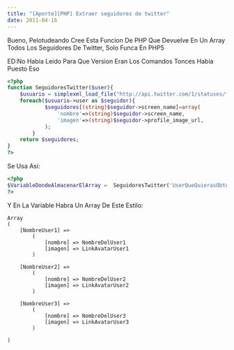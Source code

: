```yaml
---
title: "[Aporte][PHP] Extraer seguidores de twitter"
date: 2011-04-16
---
```

Bueno, Pelotudeando Cree Esta Funcion De PHP Que Devuelve En Un Array Todos Los Seguidores De Twitter, Solo Funca En PHP5

ED:No Habia Leido Para Que Version Eran Los Comandos Tonces Habia Puesto Eso

```php
<?php
function SeguidoresTwitter($user){
    $usuario = simplexml_load_file("http://api.twitter.com/1/statuses/followers.xml?screen_name=".$user);
    foreach($usuario->user as $seguidor){
            $seguidores[(string)$seguidor->screen_name]=array(
                'nombre'=>(string)$seguidor->screen_name,
                'imagen'=>(string)$seguidor->profile_image_url,
            );
        }
    return $seguidores;
}
?>
```

Se Usa Asi:

```php
<?php
$VariableDondeAlmacenarElArray =  SeguidoresTwitter('UserQueQuierasObtener');
?>
```

Y En La Variable Habra Un Array De Este Estilo:

```
Array
(
    [NombreUser1] =>
        (
            [nombre] => NombreDelUser1
            [imagen] => LinkAvatarUser1
        )

    [NombreUser2] =>
        (
            [nombre] => NombreDelUser2
            [imagen] => LinkAvatarUser2
        )

    [NombreUser3] =>
        (
            [nombre] => NombreDelUser3
            [imagen] => LinkAvatarUser3
        )

) 
```
